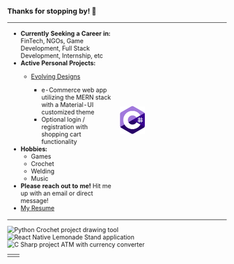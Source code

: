 ### Thanks for stopping by! 👋

<!--
**Michaelafuller/Michaelafuller** is a ✨ _special_ ✨ repository because its `README.md` (this file) appears on your GitHub profile.

Here are some ideas to get you started:

- 🔭 I’m currently working on ...
- 🌱 I’m currently learning ...
- 👯 I’m looking to collaborate on ...
- 🤔 I’m looking for help with ...
- 💬 Ask me about ...
- 📫 How to reach me: ...
- 😄 Pronouns: ...
- ⚡ Fun fact: ...
-->
<table>
  <tr>
    <td style="width:50%">
      <ul>
        <li> <b>Currently Seeking a Career in:</b> FinTech, NGOs, Game Development, Full Stack Development, Internship, etc</li>
        <li> <b>Active Personal Projects: </b></li>
            <ul>
              <li><a href="https://github.com/Michaelafuller/evolvingDesigns">Evolving Designs</a></li>
                <ul>
                  <li>e-Commerce web app utilizing the MERN stack with a Material-UI customized theme</li>
                  <li>Optional login / registration with shopping cart functionality</li>
                </ul>
            </ul>
        <li> <b>Hobbies:</b>
          <ul>
            <li> Games </li>
            <li> Crochet </li> 
            <li> Welding </li>
            <li> Music </li>
          </ul>
        </li>
        <li><b>Please reach out to me!</b> Hit me up with an email or direct message! </li>
        <li> <a href="https://docs.google.com/document/d/1eLCsvruP_TXZuRNwgn20ZBrd5JhL4gSg/edit?usp=sharing&ouid=113529907563271376258&rtpof=true&sd=true"> My Resume </a> </li>
    </td>
    <td style="width:50%">
      <img src="./assets/img/CSharp.svg" alt="c sharp logo" height=64px/>
    </td>
  </tr>
</table>
<table>
  <td style="width:50%">
    <tr>
        <img src="https://media.giphy.com/media/ih0g9PTbtgdYVYzsVJ/giphy.gif" alt="Python Crochet project drawing tool"/>
        <img src="https://media.giphy.com/media/5JkzdmXAPVWH9FzW95/giphy.gif" alt="React Native Lemonade Stand application"/>
        <img src="https://media.giphy.com/media/nKNYugt4VkkZTUJl9p/giphy.gif" alt="C Sharp project ATM with currency converter"/>
    </tr>
  </td> 
</table>

